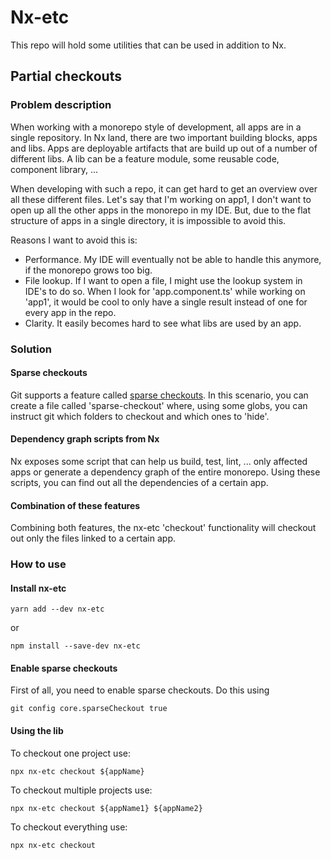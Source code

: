 # Nx-etc

This repo will hold some utilities that can be used in addition to Nx. 

## Partial checkouts

### Problem description

When working with a monorepo style of development, all apps are in a single repository. In Nx land, there are two important building blocks, apps and libs. Apps are deployable artifacts that are build up out of a number of different libs. A lib can be a feature module, some reusable code, component library, ... 

When developing with such a repo, it can get hard to get an overview over all these different files. Let's say that I'm working on app1, I don't want to open up all the other apps in the monorepo in my IDE. But, due to the flat structure of apps in a single directory, it is impossible to avoid this. 

Reasons I want to avoid this is:
- Performance. My IDE will eventually not be able to handle this anymore, if the monorepo grows too big.
- File lookup. If I want to open a file, I might use the lookup system in IDE's to do so. When I look for 'app.component.ts' while working on 'app1', it would be cool to only have a single result instead of one for every app in the repo.
- Clarity. It easily becomes hard to see what libs are used by an app.

### Solution

#### Sparse checkouts

Git supports a feature called [sparse checkouts](https://git-scm.com/docs/git-read-tree#_sparse_checkout). In this scenario, you can create a file called 'sparse-checkout' where, using some globs, you can instruct git which folders to checkout and which ones to 'hide'.

#### Dependency graph scripts from Nx

Nx exposes some script that can help us build, test, lint, ... only affected apps or generate a dependency graph of the entire monorepo. Using these scripts, you can find out all the dependencies of a certain app.

#### Combination of these features

Combining both features, the nx-etc 'checkout' functionality will checkout out only the files linked to a certain app.

### How to use

#### Install nx-etc

```yarn add --dev nx-etc```

or
 
```npm install --save-dev nx-etc```

#### Enable sparse checkouts

First of all, you need to enable sparse checkouts. Do this using

```git config core.sparseCheckout true```

#### Using the lib

To checkout one project use:

```npx nx-etc checkout ${appName}```

To checkout multiple projects use:

```npx nx-etc checkout ${appName1} ${appName2}```

To checkout everything use:

```npx nx-etc checkout```